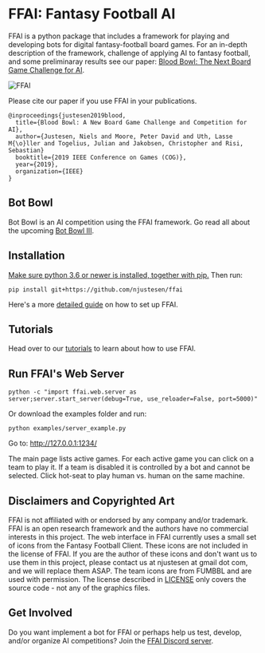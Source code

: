 # FFAI: Fantasy Football AI
FFAI is a python package that includes a framework for playing and developing bots for digital fantasy-football board games.
For an in-depth description of the framework, challenge of applying AI to fantasy football, and some preliminaray results see our paper: [Blood Bowl: The Next Board Game Challenge for AI](https://njustesen.github.io/njustesen/publications/justesen2018blood.pdf).

![FFAI](docs/img/ffai.png?raw=true "FFAI")

Please cite our paper if you use FFAI in your publications.
```
@inproceedings{justesen2019blood,
  title={Blood Bowl: A New Board Game Challenge and Competition for AI},
  author={Justesen, Niels and Moore, Peter David and Uth, Lasse M{\o}ller and Togelius, Julian and Jakobsen, Christopher and Risi, Sebastian}
  booktitle={2019 IEEE Conference on Games (COG)},
  year={2019},
  organization={IEEE}
}
```

## Bot Bowl
Bot Bowl is an AI competition using the FFAI framework. Go read all about the upcoming [Bot Bowl III](docs/bot-bowl-iii.md).

## Installation
[Make sure python 3.6 or newer is installed, together with pip.](https://www.makeuseof.com/tag/install-pip-for-python/)
Then run:
```
pip install git+https://github.com/njustesen/ffai
```
Here's a more [detailed guide](docs/installation.md) on how to set up FFAI.

## Tutorials
Head over to our [tutorials](docs/tutorials.md) to learn about how to use FFAI.

## Run FFAI's Web Server
```
python -c "import ffai.web.server as server;server.start_server(debug=True, use_reloader=False, port=5000)"
```
Or download the examples folder and run:
```
python examples/server_example.py
```
Go to: http://127.0.0.1:1234/

The main page lists active games. For each active game you can click on a team to play it. If a team is disabled it is controlled by a bot and cannot be selected. Click hot-seat to play human vs. human on the same machine.

## Disclaimers and Copyrighted Art
FFAI is not affiliated with or endorsed by any company and/or trademark. FFAI is an open research framework and the authors have no commercial interests in this project. The web interface in FFAI currently uses a small set of icons from the Fantasy Football Client. These icons are not included in the license of FFAI. If you are the author of these icons and don't want us to use them in this project, please contact us at njustesen at gmail dot com, and we will replace them ASAP. The team icons are from FUMBBL and are used with permission. The license described in [LICENSE](LICENSE) only covers the source code - not any of the graphics files.

## Get Involved
Do you want implement a bot for FFAI or perhaps help us test, develop, and/or organize AI competitions? Join the [FFAI Discord server](https://discord.gg/MTXMuae).
